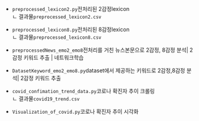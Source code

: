 - `preprocessed_lexicon2.py`전처리된 2감정lexicon  
 ㄴ 결과물`preprocessed_lexicon2.csv`  
- `preprocessed_lexicon8.py`전처리된 8감정lexicon  
 ㄴ 결과물`preprocessed_lexicon8.csv` 
   
- `preprocessedNews_emo2_emo8`전처리를 거친 뉴스본문으로 2감정, 8감정 분석| 2감정 키워드 추출 | 네트워크학습
- `DatasetKeyword_emo2_emo8.py`dataset에서 제공하는 키워드로 2감정,8감정 분석| 2감정 키워드 추출
- `covid_confimation_trend_data.py`코로나 확진자 추이 크롤링  
 ㄴ 결과물`covid19_trend.csv`  
 - `Visualization_of_covid.py`코로나 확진자 추이 시각화  
